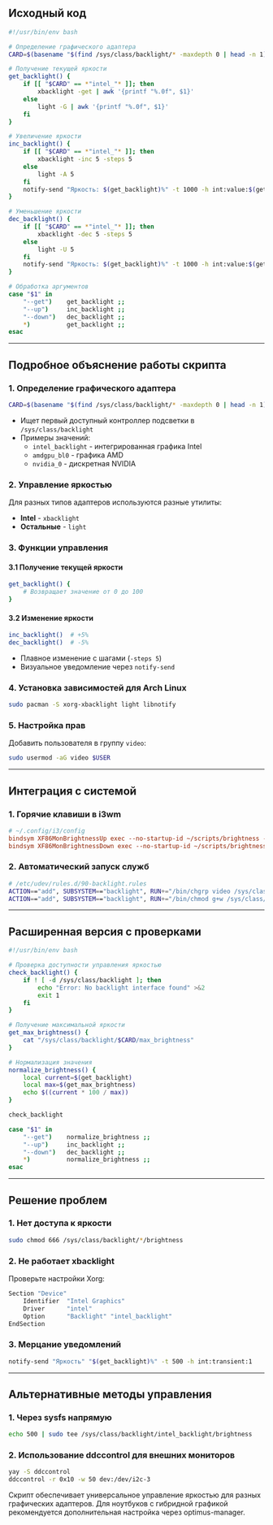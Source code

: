 ## Исходный код
```bash
#!/usr/bin/env bash

# Определение графического адаптера
CARD=$(basename "$(find /sys/class/backlight/* -maxdepth 0 | head -n 1)")

# Получение текущей яркости
get_backlight() {
    if [[ "$CARD" == *"intel_"* ]]; then
        xbacklight -get | awk '{printf "%.0f", $1}'
    else
        light -G | awk '{printf "%.0f", $1}'
    fi
}

# Увеличение яркости
inc_backlight() {
    if [[ "$CARD" == *"intel_"* ]]; then
        xbacklight -inc 5 -steps 5
    else
        light -A 5
    fi
    notify-send "Яркость: $(get_backlight)%" -t 1000 -h int:value:$(get_backlight)
}

# Уменьшение яркости
dec_backlight() {
    if [[ "$CARD" == *"intel_"* ]]; then
        xbacklight -dec 5 -steps 5
    else
        light -U 5
    fi
    notify-send "Яркость: $(get_backlight)%" -t 1000 -h int:value:$(get_backlight)
}

# Обработка аргументов
case "$1" in
    "--get")    get_backlight ;;
    "--up")     inc_backlight ;;
    "--down")   dec_backlight ;;
    *)          get_backlight ;;
esac
```

---

## Подробное объяснение работы скрипта

### 1. Определение графического адаптера
```bash
CARD=$(basename "$(find /sys/class/backlight/* -maxdepth 0 | head -n 1)")
```
- Ищет первый доступный контроллер подсветки в `/sys/class/backlight`
- Примеры значений:
  - `intel_backlight` - интегрированная графика Intel
  - `amdgpu_bl0` - графика AMD
  - `nvidia_0` - дискретная NVIDIA

### 2. Управление яркостью
Для разных типов адаптеров используются разные утилиты:
- **Intel** - `xbacklight`
- **Остальные** - `light`

### 3. Функции управления
#### 3.1 Получение текущей яркости
```bash
get_backlight() {
    # Возвращает значение от 0 до 100
}
```

#### 3.2 Изменение яркости
```bash
inc_backlight()  # +5%
dec_backlight()  # -5%
```
- Плавное изменение с шагами (`-steps 5`)
- Визуальное уведомление через `notify-send`

### 4. Установка зависимостей для Arch Linux
```bash
sudo pacman -S xorg-xbacklight light libnotify
```

### 5. Настройка прав
Добавить пользователя в группу `video`:
```bash
sudo usermod -aG video $USER
```

---

## Интеграция с системой

### 1. Горячие клавиши в i3wm
```ini
# ~/.config/i3/config
bindsym XF86MonBrightnessUp exec --no-startup-id ~/scripts/brightness --up
bindsym XF86MonBrightnessDown exec --no-startup-id ~/scripts/brightness --down
```

### 2. Автоматический запуск служб
```bash
# /etc/udev/rules.d/90-backlight.rules
ACTION=="add", SUBSYSTEM=="backlight", RUN+="/bin/chgrp video /sys/class/backlight/%k/brightness"
ACTION=="add", SUBSYSTEM=="backlight", RUN+="/bin/chmod g+w /sys/class/backlight/%k/brightness"
```

---

## Расширенная версия с проверками
```bash
#!/usr/bin/env bash

# Проверка доступности управления яркостью
check_backlight() {
    if ! [ -d /sys/class/backlight ]; then
        echo "Error: No backlight interface found" >&2
        exit 1
    fi
}

# Получение максимальной яркости
get_max_brightness() {
    cat "/sys/class/backlight/$CARD/max_brightness"
}

# Нормализация значения
normalize_brightness() {
    local current=$(get_backlight)
    local max=$(get_max_brightness)
    echo $((current * 100 / max))
}

check_backlight

case "$1" in
    "--get")    normalize_brightness ;;
    "--up")     inc_backlight ;;
    "--down")   dec_backlight ;;
    *)          normalize_brightness ;;
esac
```

---

## Решение проблем

### 1. Нет доступа к яркости
```bash
sudo chmod 666 /sys/class/backlight/*/brightness
```

### 2. Не работает xbacklight
Проверьте настройки Xorg:
```bash
Section "Device"
    Identifier  "Intel Graphics"
    Driver      "intel"
    Option      "Backlight" "intel_backlight"
EndSection
```

### 3. Мерцание уведомлений
```bash
notify-send "Яркость" "$(get_backlight)%" -t 500 -h int:transient:1
```

---

## Альтернативные методы управления
### 1. Через sysfs напрямую
```bash
echo 500 | sudo tee /sys/class/backlight/intel_backlight/brightness
```

### 2. Использование ddccontrol для внешних мониторов
```bash
yay -S ddccontrol
ddccontrol -r 0x10 -w 50 dev:/dev/i2c-3
```

Скрипт обеспечивает универсальное управление яркостью для разных графических адаптеров. Для ноутбуков с гибридной графикой рекомендуется дополнительная настройка через optimus-manager.
